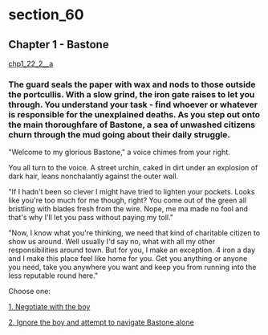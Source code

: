 
# section_60

## Chapter 1 - Bastone

[chp1_22_2__a](../../decomp/app/src/main/res/raw/chp1_22_2__a.mp3 ':include :type=audio')

### The guard seals the paper with wax and nods to those outside the portcullis. With a slow grind, the iron gate raises to let you through. You understand your task - find whoever or whatever is responsible for the unexplained deaths. As you step out onto the main thoroughfare of Bastone, a sea of unwashed citizens churn through the mud going about their daily struggle.

"Welcome to my glorious Bastone," a voice chimes from your right.

You all turn to the voice. A street urchin, caked in dirt under an explosion of dark hair, leans nonchalantly against the outer wall.

"If I hadn't been so clever I might have tried to lighten your pockets. Looks like you're too much for me though, right? You come out of the green all bristling with blades fresh from the wire. Nope, me ma made no fool and that's why I'll let you pass without paying my toll."

"Now, I know what you're thinking, we need that kind of charitable citizen to show us around. Well usually I'd say no, what with all my other responsibilities around town. But for you, I make an exception. 4 iron a day and I make this place feel like home for you. Get you anything or anyone you need, take you anywhere you want and keep you from running into the less reputable round here."


Choose one:

[1. Negotiate with the boy](output/chapter1/section_61.md)

[2. Ignore the boy and attempt to navigate Bastone alone](output/chapter1/section_64.md)


